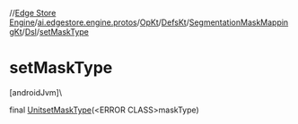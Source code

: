 //[Edge Store Engine](../../../../../../index.md)/[ai.edgestore.engine.protos](../../../../index.md)/[OpKt](../../../index.md)/[DefsKt](../../index.md)/[SegmentationMaskMappingKt](../index.md)/[Dsl](index.md)/[setMaskType](set-mask-type.md)

# setMaskType

[androidJvm]\

final [Unit](https://kotlinlang.org/api/latest/jvm/stdlib/kotlin/-unit/index.html)[setMaskType](set-mask-type.md)(&lt;ERROR CLASS&gt;maskType)
